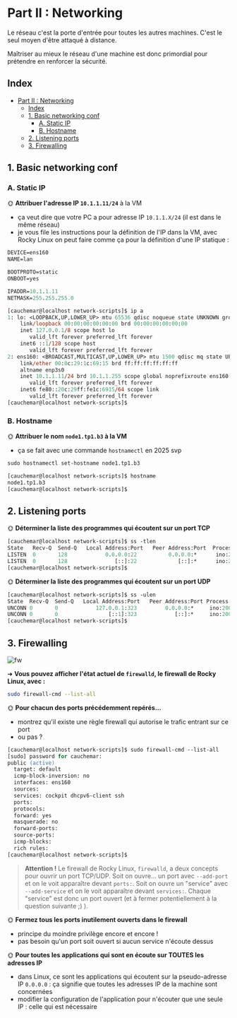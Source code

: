 # Part II : Networking

Le réseau c'est la porte d'entrée pour toutes les autres machines. C'est le seul moyen d'être attaqué à distance.

Maîtriser au mieux le réseau d'une machine est donc primordial pour prétendre en renforcer la sécurité.

## Index

- [Part II : Networking](#part-ii--networking)
  - [Index](#index)
  - [1. Basic networking conf](#1-basic-networking-conf)
    - [A. Static IP](#a-static-ip)
    - [B. Hostname](#b-hostname)
  - [2. Listening ports](#2-listening-ports)
  - [3. Firewalling](#3-firewalling)

## 1. Basic networking conf

### A. Static IP

🌞 **Attribuer l'adresse IP `10.1.1.11/24`** à la VM

- ça veut dire que votre PC a pour adresse IP `10.1.1.X/24` (il est dans le même réseau)
- je vous file les instructions pour la définition de l'IP dans la VM, avec Rocky Linux on peut faire comme ça pour la définition d'une IP statique :

```ps 
DEVICE=ens160
NAME=lan

BOOTPROTO=static
ONBOOT=yes

IPADDR=10.1.1.11
NETMASK=255.255.255.0

[cauchemar@localhost network-scripts]$ ip a
1: lo: <LOOPBACK,UP,LOWER_UP> mtu 65536 qdisc noqueue state UNKNOWN group default qlen 1000
    link/loopback 00:00:00:00:00:00 brd 00:00:00:00:00:00
    inet 127.0.0.1/8 scope host lo
       valid_lft forever preferred_lft forever
    inet6 ::1/128 scope host
       valid_lft forever preferred_lft forever
2: ens160: <BROADCAST,MULTICAST,UP,LOWER_UP> mtu 1500 qdisc mq state UP group default qlen 1000
    link/ether 00:0c:29:1c:69:15 brd ff:ff:ff:ff:ff:ff
    altname enp3s0
    inet 10.1.1.11/24 brd 10.1.1.255 scope global noprefixroute ens160
       valid_lft forever preferred_lft forever
    inet6 fe80::20c:29ff:fe1c:6915/64 scope link
       valid_lft forever preferred_lft forever
[cauchemar@localhost network-scripts]$
```

### B. Hostname

🌞 **Attribuer le nom `node1.tp1.b3` à la VM**

- ça se fait avec une commande `hostnamectl` en 2025 svp
```ps
sudo hostnamectl set-hostname node1.tp1.b3

[cauchemar@localhost network-scripts]$ hostname
node1.tp1.b3
[cauchemar@localhost network-scripts]$

```

## 2. Listening ports

🌞 **Déterminer la liste des programmes qui écoutent sur un port TCP**
```ps
[cauchemar@localhost network-scripts]$ ss -tlen
State   Recv-Q  Send-Q   Local Address:Port   Peer Address:Port  Process
LISTEN  0       128            0.0.0.0:22          0.0.0.0:*      ino:21256 sk:2 cgroup:/system.slice/sshd.service <->
LISTEN  0       128               [::]:22             [::]:*      ino:21258 sk:3 cgroup:/system.slice/sshd.service v6only:1 <->
[cauchemar@localhost network-scripts]$
```

🌞 **Déterminer la liste des programmes qui écoutent sur un port UDP**
```ps
[cauchemar@localhost network-scripts]$ ss -ulen
State  Recv-Q  Send-Q   Local Address:Port   Peer Address:Port Process
UNCONN 0       0            127.0.0.1:323         0.0.0.0:*     ino:20059 sk:4 cgroup:/system.slice/chronyd.service <->
UNCONN 0       0                [::1]:323            [::]:*     ino:20060 sk:5 cgroup:/system.slice/chronyd.service v6only:1 <->
[cauchemar@localhost network-scripts]$
```


## 3. Firewalling

![fw](./img/fw.png)

➜ **Vous pouvez afficher l'état actuel de `firewalld`, le firewall de Rocky Linux, avec :**

```bash
sudo firewall-cmd --list-all
```

🌞 **Pour chacun des ports précédemment repérés...**

- montrez qu'il existe une règle firewall qui autorise le trafic entrant sur ce port
- ou pas ?
```ps
[cauchemar@localhost network-scripts]$ sudo firewall-cmd --list-all
[sudo] password for cauchemar:
public (active)
  target: default
  icmp-block-inversion: no
  interfaces: ens160
  sources:
  services: cockpit dhcpv6-client ssh
  ports:
  protocols:
  forward: yes
  masquerade: no
  forward-ports:
  source-ports:
  icmp-blocks:
  rich rules:
[cauchemar@localhost network-scripts]$
```

> **Attention !** Le firewall de Rocky Linux, `firewalld`, a deux concepts pour ouvrir un port TCP/UDP. Soit on ouvre... un port avec `--add-port` et on le voit apparaître devant `ports:`. Soit on ouvre un "service" avec `--add-service` et on le voit apparaître devant `services:`. Chaque "service" est donc un port ouvert (et à fermer potentiellement à la question suivante ;) ).

🌞 **Fermez tous les ports inutilement ouverts dans le firewall**

- principe du moindre privilège encore et encore !
- pas besoin qu'un port soit ouvert si aucun service n'écoute dessus

🌞 **Pour toutes les applications qui sont en écoute sur TOUTES les adresses IP**

- dans Linux, ce sont les applications qui écoutent sur la pseudo-adresse IP `0.0.0.0` : ça signifie que toutes les adresses IP de la machine sont concernées
- modifier la configuration de l'application pour n'écouter que une seule IP : celle qui est nécessaire

